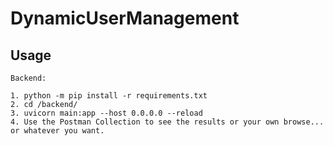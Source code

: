 # DynamicUserManagement

## Usage

```
Backend:

1. python -m pip install -r requirements.txt
2. cd /backend/
3. uvicorn main:app --host 0.0.0.0 --reload
4. Use the Postman Collection to see the results or your own browse... or whatever you want.
```